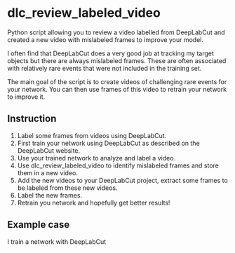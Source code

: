 # dlc_review_labeled_video
Python script allowing you to review a video labelled from DeepLabCut and created a new video with mislabeled frames to improve your model.

I often find that DeepLabCut does a very good job at tracking my target objects but there are always mislabeled frames. These are often associated with relatively rare events that were not included in the training set. 

The main goal of the script is to create videos of challenging rare events for your network. You can then use frames of this video to retrain your network to improve it.


## Instruction

1. Label some frames from videos using DeepLabCut.
1. First train your network using DeepLabCut as described on the DeepLabCut website.
2. Use your trained network to analyze and label a video. 
3. Use dlc_review_labeled_video to identify mislabeled frames and store them in a new video.
4. Add the new videos to your DeepLabCut project, extract some frames to be labeled from these new videos.
5. Label the new frames.
6. Retrain you network and hopefully get better results!

## Example case

I train a network with DeepLabCut 
